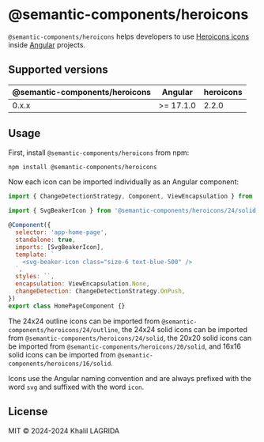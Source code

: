 # @semantic-components/heroicons

`@semantic-components/heroicons` helps developers to use [Heroicons icons](https://heroicons.com) inside [Angular](https://angular.dev) projects.

## Supported versions

| @semantic-components/heroicons | Angular   | heroicons |
| ------------------------------ | --------- | --------- |
| 0.x.x                          | >= 17.1.0 | 2.2.0     |

## Usage

First, install `@semantic-components/heroicons` from npm:

```sh
npm install @semantic-components/heroicons
```

Now each icon can be imported individually as an Angular component:

```js
import { ChangeDetectionStrategy, Component, ViewEncapsulation } from '@angular/core';

import { SvgBeakerIcon } from '@semantic-components/heroicons/24/solid';

@Component({
  selector: 'app-home-page',
  standalone: true,
  imports: [SvgBeakerIcon],
  template: `
    <svg-beaker-icon class="size-6 text-blue-500" />
  `,
  styles: ``,
  encapsulation: ViewEncapsulation.None,
  changeDetection: ChangeDetectionStrategy.OnPush,
})
export class HomePageComponent {}
```

The 24x24 outline icons can be imported from `@semantic-components/heroicons/24/outline`, the 24x24 solid icons can be imported from `@semantic-components/heroicons/24/solid`, the 20x20 solid icons can be imported from `@semantic-components/heroicons/20/solid`, and 16x16 solid icons can be imported from `@semantic-components/heroicons/16/solid`.

Icons use the Angular naming convention and are always prefixed with the word `svg` and suffixed with the word `icon`.

## License

MIT © 2024-2024 Khalil LAGRIDA
